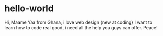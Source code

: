 # hello-world

Hi, Maame Yaa from Ghana, i love web design {new at coding}
I want to learn how to code real good, i need all the help you guys 
can offer. Peace!
